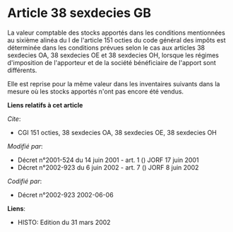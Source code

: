 # Article 38 sexdecies GB

La valeur comptable des stocks apportés dans les conditions mentionnées au sixième alinéa du I de l'article 151 octies du
code général des impôts est déterminée dans les conditions prévues selon le cas aux articles 38 sexdecies OA, 38 sexdecies OE
et 38 sexdecies OH, lorsque les régimes d'imposition de l'apporteur et de la société bénéficiaire de l'apport sont
différents.

Elle est reprise pour la même valeur dans les inventaires suivants dans la mesure où les stocks apportés n'ont pas encore été
vendus.

**Liens relatifs à cet article**

_Cite_:

  - CGI 151 octies, 38 sexdecies OA, 38 sexdecies OE, 38 sexdecies OH

_Modifié par_:

  - Décret n°2001-524 du 14 juin 2001 - art. 1 () JORF 17 juin 2001
  - Décret n°2002-923 du 6 juin 2002 - art. 7 () JORF 8 juin 2002

_Codifié par_:

  - Décret n°2002-923 2002-06-06

**Liens**:

  - HISTO: Edition du 31 mars 2002
